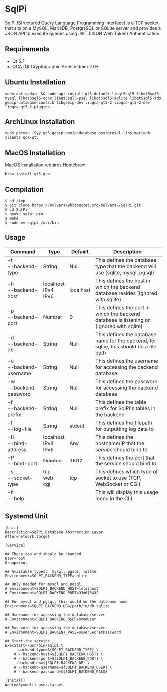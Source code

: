 # SqlPi
SqlPi (Structured Query Language Programming Interface) is a TCP socket that sits on a MySQL, MariaDB, PostgreSQL or SQLite server and provides a JSON API to execute queries using JWT (JSON Web Token) Authentication.

## Requirements
 - Qt 5.7
 - QCA (Qt Cryptographic Architecture) 2.0+

## Ubuntu Installation
```
sudo apt update && sudo apt install qt5-default libqt5sql5 libqt5sql5-mysql libqt5sql5-odbc libqt5sql5-psql libqt5sql5-sqlite libqt5sql5-tds geoip-database-contrib libgeoip-dev libqca-qt5-2 libqca-qt5-2-dev libqca-qt5-2-plugins
```

## ArchLinux Installation

```
sudo pacman -Syy qt5 geoip geoip-database postgresql-libs mariadb-clients qca-qt5
```

## MacOS Installation
MacOS installation requires <a href="http://brew.sh/" target="_blank">Homebrew</a>.
```
brew install qt5 qca
```

## Compilation
```
$ cd /tmp
$ git clone https://bolvarak@bitbucket.org/bolvarak/SqlPi.git
$ cd SqlPi
$ qmake sqlpi.pro
$ make
$ sudo mv sqlpi /usr/bin
```

## Usage

| Command                  | Type                       | Default   | Description                                                                               |
| ------------------------ | -------------------------- | --------- | ----------------------------------------------------------------------------------------- |
| -t<br>--backend-type     | String                     | Null      | This defines the database type that the backend will use (sqlite, mysql, pgsql)           |
| -h<br>--backend-host     | localhost<br>IPv4<br>IPv6  | localhost | This defines the host in which the backend database resides (Ignored with sqlite)         |
| -p<br>--backend-port     | Number                     | 0         | This defines the port in which the backend database is listening on (Ignored with sqlite) |
| -d<br>--backend-db       | String                     | Null      | This defines the database name for the backend, for sqlite, this should be a file path    |
| -u<br>--backend-username | String                     | Null      | This defines the username for accessing the backend database                              |
| -w<br>--backend-password | String                     | Null      | This defines the password for accessing the backend database                              |
| -f<br>--backend-prefix   | String                     | Null      | This defines the table prefix for SqlPi's tables in the backend                           |
| -l<br>--log-file         | String                     | stdout    | This defines the filepath for outputting log data to                                      |
| -H<br>--bind-address     | localhost<br>IPv4<br>IPv6  | Any       | This defines the hostname/IP that the service should bind to                              |
| -P<br>--bind-port        | Number                     | 1597      | This defines the port that the service should bind to                                     |
| -s<br>--socket-type      | tcp<br>web<br>cgi          | tcp       | This defines which type of socket to use (TCP, WebSocket or CGI)                          |
| -h<br>--help             |                            |           | This will display this usage menu in the CLI                                              |

## Systemd Unit
```
[Unit]
Description=SqlPi Database Abstraction Layer
After=network.target

[Service]

## These can and should be changed
User=root
Group=root

## Available types:  mysql, pgsql, sqlite
Environment=SQLPI_BACKEND_TYPE=sqlite

## Only needed for mysql and pgsql
# Environment=SQLPI_BACKEND_HOST=localhost
# Environment=SQLPI_BACKEND_PORT=3306|5432

## For mysql and pgsql, this would be the database name
Environment=SQLPI_BACKEND_DB=/path/to/db.sqlite

## Username for accessing the database/server
# Environment=SQLPI_BACKEND_USER=someUser

## Password for accessing the database/server
# Environment=SQLPI_BACKENT_PASS=superSecretPassword

## Start the service
ExecStart=/usr/bin/sqlpi \
    --backend-type=${SQLPI_BACKEND_TYPE} \
	# --backend-host=${SQLPI_BACKEND_HOST} \
	# --backend-port=${SQLPI_BACKEND_PORT} \
	--backend-db=${SQLPI_BACKEND_DB} \
	# --backend-username=${SQLPI_BACKEND_USER} \
	# --backend-password=${SQLPI_BACKEND_PASS}

[Install]
WantedBy=multi-user.target
```
